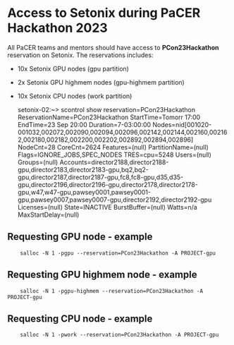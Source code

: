 # Access to Setonix during PaCER Hackathon 2023

All PaCER teams and mentors should have access to __PCon23Hackathon__ reservation on Setonix. The reservations includes:
- 10x Setonix GPU nodes (gpu partition)
- 2x Setonix GPU highmem nodes (gpu-highmem partition)
- 10x Setonix CPU nodes (work partition)



    setonix-02:~> scontrol show reservation=PCon23Hackathon
    ReservationName=PCon23Hackathon StartTime=Tomorr 17:00 EndTime=23 Sep 20:00 Duration=7-03:00:00
    Nodes=nid[001020-001032,002072,002090,002094,002096,002142,002144,002160,002162,002180,002182,002200,002202,002892,002894,002896] NodeCnt=28 CoreCnt=2624 Features=(null) PartitionName=(null)
    Flags=IGNORE_JOBS,SPEC_NODES
    TRES=cpu=5248
    Users=(null) Groups=(null) Accounts=director2188,director2188-gpu,director2183,director2183-gpu,bq2,bq2-gpu,director2187,director2187-gpu,fc8,fc8-gpu,d35,d35-gpu,director2196,director2196-gpu,director2178,director2178-gpu,w47,w47-gpu,pawsey0001,pawsey0001-gpu,pawsey0007,pawsey0007-gpu,director2192,director2192-gpu
    Licenses=(null) State=INACTIVE BurstBuffer=(null) Watts=n/a
    MaxStartDelay=(null)

## Requesting GPU node - example
        salloc -N 1 -pgpu --reservation=PCon23Hackathon -A PROJECT-gpu

## Requesting GPU highmem node - example
        salloc -N 1 -pgpu-highmem --reservation=PCon23Hackathon -A PROJECT-gpu

## Requesting CPU node - example
        salloc -N 1 -pwork --reservation=PCon23Hackathon -A PROJECT-gpu

